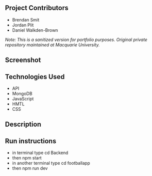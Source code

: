 ## Project Contributors
- Brendan Smit
- Jordan Plit
- Daniel Walkden-Brown

*Note: This is a sanitized version for portfolio purposes. Original private repository maintained at Macquarie University.*
## Screenshot


## Technologies Used
  - API
  - MongoDB
  - JavaScript
  - HMTL
  - CSS

## Description


## Run instructions
- in terminal type cd Backend
- then npm start
- in another terminal type cd footballapp
- then npm run dev

